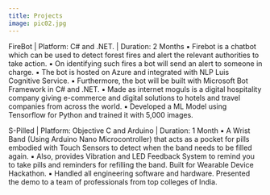 ```yaml
---
title: Projects
image: pic02.jpg
---
```

FireBot | Platform: C# and .NET. | Duration: 2 Months
▪ Firebot is a chatbot which can be used to detect forest fires and alert the relevant
authorities to take action.
▪ On identifying such fires a bot will send an alert to someone in charge.
▪ The bot is hosted on Azure and integrated with NLP Luis Cognitive Service.
▪ Furthermore, the bot will be built with Microsoft Bot Framework in C# and .NET.
▪ Made as internet moguls is a digital hospitality company giving e-commerce and
digital solutions to hotels and travel companies from across the world.
▪ Developed a ML Model using Tensorflow for Python and trained it with 5,000 images.

S-Pilled | Platform: Objective C and Arduino | Duration: 1 Month
▪ A Wrist Band (Using Arduino Nano Microcontroller) that acts as a pocket for pills
embodied with Touch Sensors to detect when the band needs to be filled again.
▪ Also, provides Vibration and LED Feedback System to remind you to take pills and
reminders for refilling the band. Built for Wearable Device Hackathon.
▪ Handled all engineering software and hardware. Presented the demo to a team of
professionals from top colleges of India.
